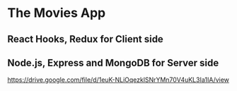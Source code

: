 # The Movies App

## React Hooks, Redux for Client side

## Node.js, Express and MongoDB for Server side

https://drive.google.com/file/d/1euK-NLiOqezklSNrYMn70V4uKL3Ia1IA/view
